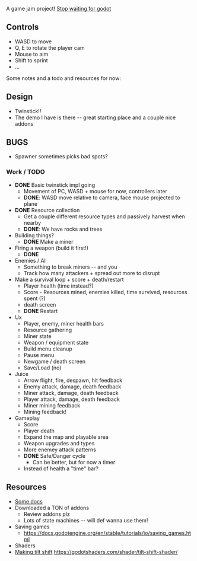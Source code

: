 A game jam project! [Stop waiting for godot](https://itch.io/jam/stop-waiting-for-godot)

## Controls
- WASD to move
- Q, E to rotate the player cam
- Mouse to aim
- Shift to sprint
- ...

Some notes and a todo and resources for now:

## Design
- Twinstick!!
- The demo I have is there -- great starting place and a couple nice addons

## BUGS
- Spawner sometimes picks bad spots?

### Work / TODO
- **DONE** Basic twinstick impl going
  - Movement of PC, WASD + mouse for now, controllers later
  - **DONE**: WASD move relative to camera, face mouse projected to plane
- **DONE** Resource collection
  - Get a couple different resource types and passively harvest when nearby
  - **DONE**: We have rocks and trees
- Building things?
  - **DONE** Make a miner
- Firing a weapon (build it first!)
  - **DONE**
- Enemies / AI
  - Something to break miners -- and you
  - Track how many attackers + spread out more to disrupt
- Make a survival loop + score + death/restart
  - Player health (time instead?)
  - Score - Resources mined, enemies killed, time survived, resources spent (?)
  - death screen
  - **DONE** Restart
- Ux
  - Player, enemy, miner health bars
  - Resource gathering
  - Miner state
  - Weapon / equipment state
  - Build menu cleanup
  - Pause menu
  - Newgame / death screen
  - Save/Load (no)
- Juice
  - Arrow flight, fire, despawn, hit feedback
  - Enemy attack, damage, death feedback
  - Miner attack, damage, death feedback
  - Player attack, damage, death feedback
  - Miner mining feedback
  - Mining feedback!
- Gameplay
  - Score
  - Player death
  - Expand the map and playable area
  - Weapon upgrades and types
  - More enemey attack patterns
  - **DONE** Safe/Danger cycle
    - Can be better, but for now a timer
  - Instead of health a "time" bar?

## Resources
- [Some docs](https://docs.godotengine.org/en/stable/tutorials/physics/rigid_body.html)
- Downloaded a TON of addons
  - Review addons plz
  - Lots of state machines -- will def wanna use them!
- Saving games
  - https://docs.godotengine.org/en/stable/tutorials/io/saving_games.html
-	Shaders
- [Making tilt shift](https://www.youtube.com/watch?v=TZxsssoLwM8) https://godotshaders.com/shader/tilt-shift-shader/
